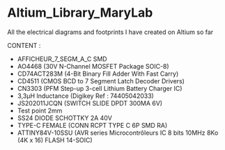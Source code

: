 # Altium_Library_MaryLab
All the electrical diagrams and footprints I have created on Altium so far


CONTENT : 

- AFFICHEUR_7_SEGM_A_C SMD
- AO4468 (30V N-Channel MOSFET Package SOIC-8)
- CD74ACT283M (4-Bit Binary Fill Adder With Fast Carry)
- CD4511 (CMOS BCD to 7 Segment Latch Decoder Drivers)
- CN3303 (PFM Step-up 3-cell Lithium Battery Charger IC)
- 3,3µH Inductance (Digikey Ref : 74405042033)
- JS202011JCQN (SWITCH SLIDE DPDT 300MA 6V)
- Test point 2mm
- SS24 DIODE SCHOTTKY 2A 40V
- TYPE-C FEMALE (CONN RCPT TYPE C 6P SMD RA)
- ATTINY84V-10SSU (AVR series Microcontrôleurs IC 8 bits 10MHz 8Ko (4K x 16) FLASH 14-SOIC)
